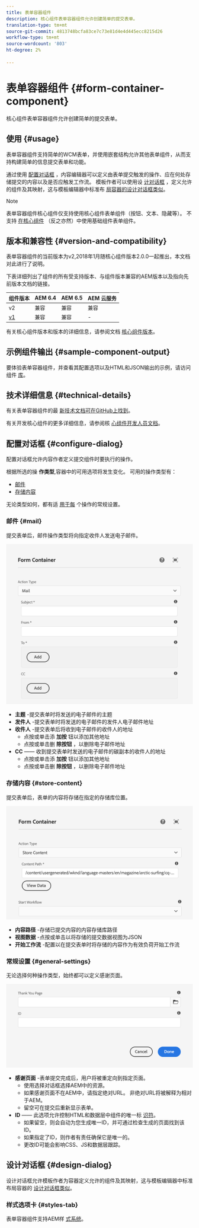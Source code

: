 ```yaml
---
title: 表单容器组件
description: 核心组件表单容器组件允许创建简单的提交表单。
translation-type: tm+mt
source-git-commit: 4813748bcfa83ce7c73e81d4e4d445ecc8215d26
workflow-type: tm+mt
source-wordcount: '803'
ht-degree: 2%

---
```



# 表单容器组件 {#form-container-component}

核心组件表单容器组件允许创建简单的提交表单。

## 使用 {#usage}

表单容器组件支持简单的WCM表单，并使用嵌套结构允许其他表单组件，从而支持构建简单的信息提交表单和功能。

通过使用 [配置对话框](#configure-dialog) ，内容编辑器可以定义由表单提交触发的操作、应在何处存储提交的内容以及是否应触发工作流。 模板作者可以使用设 [计对话框](#design-dialog) ，定义允许的组件及其映射，这与模板编辑器中标准布 [局容器的设计对话框类似](https://docs.adobe.com/content/help/en/experience-manager-cloud-service/sites/authoring/features/templates.html)。

>[!NOTE]
>
>表单容器组件核心组件仅支持使用核心组件表单组件（按钮、文本、隐藏等）。 不支持 [在核心组件](https://docs.adobe.com/content/help/en/experience-manager-65/authoring/siteandpage/default-components-foundation.html) （反之亦然）中使用基础组件表单组件。

## 版本和兼容性 {#version-and-compatibility}

表单容器组件的当前版本为v2,2018年1月随核心组件版本2.0.0一起推出，本文档对此进行了说明。

下表详细列出了组件的所有受支持版本、与组件版本兼容的AEM版本以及指向先前版本文档的链接。

| 组件版本 | AEM 6.4 | AEM 6.5 | AEM 云服务 |
|--- |--- |--- |---|
| v2 | 兼容 | 兼容 | 兼容 |
| [v1](/help/components/v1/form-container-v1.md) | 兼容 | 兼容 | - |

有关核心组件版本和版本的详细信息，请参阅文档 [核心组件版本](/help/versions.md)。

## 示例组件输出 {#sample-component-output}

要体验表单容器组件，并查看其配置选项以及HTML和JSON输出的示例，请访问组件 [库](https://adobe.com/go/aem_cmp_library_form_container)。

## 技术详细信息 {#technical-details}

有关表单容器组件的最 [新技术文档可在GitHub上找到](https://adobe.com/go/aem_cmp_tech_form_container_v2)。

有关开发核心组件的更多详细信息，请参阅核 [心组件开发人员文档](/help/developing/overview.md)。

## 配置对话框 {#configure-dialog}

配置对话框允许内容作者定义提交组件时要执行的操作。

根据所选的操 **作类型**,容器中的可用选项将发生变化。 可用的操作类型有：

* [邮件](#mail)
* [存储内容](#store-content)

无论类型如何，都有适 [用于每](#general-settings) 个操作的常规设置。

### 邮件 {#mail}

提交表单后，邮件操作类型将向指定收件人发送电子邮件。

![表单容器组件编辑对话框中的邮件选项](/help/assets/form-container-edit-mail.png)

* **主题** -提交表单时将发送的电子邮件的主题
* **发件人** -提交表单时将发送的电子邮件的发件人电子邮件地址
* **收件人** -提交表单后将收到电子邮件的收件人的地址
   * 点按或单击添 **加按** 钮以添加其他地址
   * 点按或单击删 **除按钮** ，以删除电子邮件地址
* **CC** —— 收到提交表单时发送的电子邮件的碳副本的收件人的地址
   * 点按或单击添 **加按** 钮以添加其他地址
   * 点按或单击删 **除按钮** ，以删除电子邮件地址

### 存储内容 {#store-content}

提交表单后，表单的内容将存储在指定的存储库位置。

![在表单容器的编辑对话框中存储内容选项](/help/assets/form-container-edit-store.png)

* **内容路径** -存储已提交内容的内容存储库路径
* **视图数据** -点按或单击以将存储的提交数据视图为JSON
* **开始工作流** -配置以在提交表单时将存储的内容作为有效负荷开始工作流

### 常规设置 {#general-settings}

无论选择何种操作类型，始终都可以定义感谢页面。

![表单容器组件编辑对话框中的常规选项](/help/assets/form-container-edit-general.png)

* **感谢页面** -表单提交完成后，用户将被重定向到指定页面。
   * 使用选择对话框选择AEM中的资源。
   * 如果感谢页面不在AEM中，请指定绝对URL。 非绝对URL将被解释为相对于AEM。
   * 留空可在提交后重新显示表单。
* **ID** —— 此选项允许控制HTML和数据层中组件的唯一标 [识符](/help/developing/data-layer/overview.md)。
   * 如果留空，则会自动为您生成唯一ID，并可通过检查生成的页面找到该ID。
   * 如果指定了ID，则作者有责任确保它是唯一的。
   * 更改ID可能会影响CSS、JS和数据层跟踪。

## 设计对话框 {#design-dialog}

设计对话框允许模板作者为容器定义允许的组件及其映射，这与模板编辑器中标准布局容器的 [设计对话框类似](https://docs.adobe.com/content/help/en/experience-manager-cloud-service/sites/authoring/features/templates.html)。

### 样式选项卡 {#styles-tab}

表单容器组件支持AEM样 [式系统](/help/get-started/authoring.md#component-styling)。
